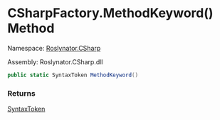 # CSharpFactory\.MethodKeyword\(\) Method

Namespace: [Roslynator.CSharp](../../README.md)

Assembly: Roslynator\.CSharp\.dll

```csharp
public static SyntaxToken MethodKeyword()
```

### Returns

[SyntaxToken](https://docs.microsoft.com/en-us/dotnet/api/microsoft.codeanalysis.syntaxtoken)

